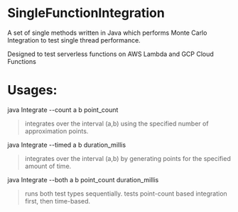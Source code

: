 # SingleFunctionIntegration
A set of single methods written in Java which performs Monte Carlo Integration to test single thread performance.

Designed to test serverless functions on AWS Lambda and GCP Cloud Functions

# Usages:
java Integrate --count a b point_count
> integrates over the interval (a,b) using the specified number of approximation points. 

java Integrate --timed a b duration_millis
> integrates over the interval (a,b) by generating points for the specified amount of time.

java Integrate --both a b point_count duration_millis
> runs both test types sequentially. tests point-count based integration first, then time-based.
